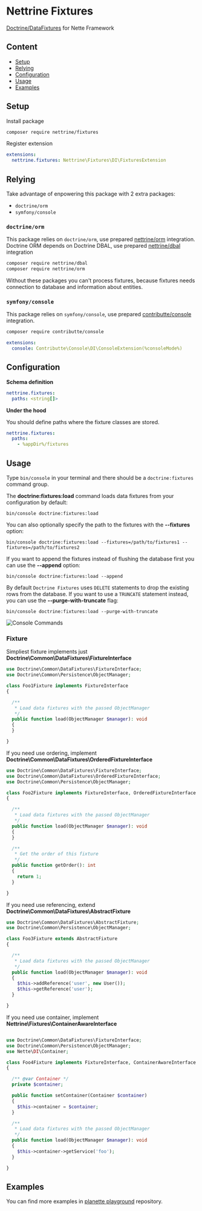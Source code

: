 # Nettrine Fixtures

[Doctrine/DataFixtures](https://github.com/doctrine/data-fixtures) for Nette Framework


## Content

- [Setup](#usage)
- [Relying](#relying)
- [Configuration](#configuration)
- [Usage](#usage)
- [Examples](#examples)


## Setup

Install package

```bash
composer require nettrine/fixtures
```

Register extension

```yaml
extensions:
  nettrine.fixtures: Nettrine\Fixtures\DI\FixturesExtension
```


## Relying

Take advantage of enpowering this package with 2 extra packages:

- `doctrine/orm`
- `symfony/console`


### `doctrine/orm`

This package relies on `doctrine/orm`, use prepared [nettrine/orm](https://github.com/nettrine/orm) integration.
Doctrine ORM depends on Doctrine DBAL, use prepared [nettrine/dbal](https://github.com/nettrine/dbal) integration

```bash
composer require nettrine/dbal
composer require nettrine/orm
```

Without these packages you can't process fixtures, because fixtures needs connection to database and information about entities.


### `symfony/console`

This package relies on `symfony/console`, use prepared [contributte/console](https://github.com/contributte/console) integration.

```bash
composer require contributte/console
```

```yaml
extensions:
  console: Contributte\Console\DI\ConsoleExtension(%consoleMode%)
```


## Configuration

**Schema definition**

```yaml
nettrine.fixtures:
  paths: <string[]>
```

**Under the hood**

You should define paths where the fixture classes are stored.

```yaml
nettrine.fixtures:
  paths:
    - %appDir%/fixtures
```


## Usage

Type `bin/console` in your terminal and there should be a `doctrine:fixtures` command group.

The **doctrine:fixtures:load** command loads data fixtures from your configuration by default:

```
bin/console doctrine:fixtures:load
```

You can also optionally specify the path to the fixtures with the **--fixtures** option:

```
bin/console doctrine:fixtures:load --fixtures=/path/to/fixtures1 --fixtures=/path/to/fixtures2
```

If you want to append the fixtures instead of flushing the database first you can use the **--append** option:

```
bin/console doctrine:fixtures:load --append
```

By default `Doctrine Fixtures` uses `DELETE` statements to drop the existing rows from
the database. If you want to use a `TRUNCATE` statement instead, you can use the **--purge-with-truncate** flag:

```
bin/console doctrine:fixtures:load --purge-with-truncate
```

![Console Commands](https://raw.githubusercontent.com/nettrine/fixtures/master/.docs/assets/console.png)


### Fixture

Simpliest fixture implements just **Doctrine\Common\DataFixtures\FixtureInterface**

```php
use Doctrine\Common\DataFixtures\FixtureInterface;
use Doctrine\Common\Persistence\ObjectManager;

class Foo1Fixture implements FixtureInterface
{

  /**
   * Load data fixtures with the passed ObjectManager
   */
  public function load(ObjectManager $manager): void
  {
  }

}
```

If you need use ordering, implement **Doctrine\Common\DataFixtures\OrderedFixtureInterface**


```php
use Doctrine\Common\DataFixtures\FixtureInterface;
use Doctrine\Common\DataFixtures\OrderedFixtureInterface;
use Doctrine\Common\Persistence\ObjectManager;

class Foo2Fixture implements FixtureInterface, OrderedFixtureInterface
{

  /**
   * Load data fixtures with the passed ObjectManager
   */
  public function load(ObjectManager $manager): void
  {
  }

  /**
   * Get the order of this fixture
   */
  public function getOrder(): int
  {
    return 1;
  }

}
```

If you need use referencing, extend **Doctrine\Common\DataFixtures\AbstractFixture**

```php
use Doctrine\Common\DataFixtures\AbstractFixture;
use Doctrine\Common\Persistence\ObjectManager;

class Foo3Fixture extends AbstractFixture
{

  /**
   * Load data fixtures with the passed ObjectManager
   */
  public function load(ObjectManager $manager): void
  {
    $this->addReference('user', new User());
    $this->getReference('user');
  }

}
```

If you need use container, implement **Nettrine\Fixtures\ContainerAwareInterface**


```php

use Doctrine\Common\DataFixtures\FixtureInterface;
use Doctrine\Common\Persistence\ObjectManager;
use Nette\DI\Container;

class Foo4Fixture implements FixtureInterface, ContainerAwareInterface
{

  /** @var Container */
  private $container;

  public function setContainer(Container $container)
  {
    $this->container = $container;
  }

  /**
   * Load data fixtures with the passed ObjectManager
   */
  public function load(ObjectManager $manager): void
  {
    $this->container->getService('foo');
  }

}
```


## Examples

You can find more examples in [planette playground](https://github.com/planette/playground) repository.
